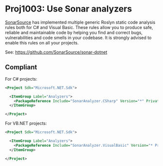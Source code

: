 # Proj1003: Use Sonar analyzers
[SonarSource](https://www.sonarsource.com/) has implemented multiple generic
Roslyn static code analysis rules both for C# and Visual Basic. These rules
allow you to produce safe, reliable and maintainable code by helping you find
and correct bugs, vulnerabilities and code smells in your codebase. It is
strongly advised to enable this rules on all your projects.

See: https://github.com/SonarSource/sonar-dotnet

## Compliant
For C# projects:
``` XML
<Project Sdk="Microsoft.NET.Sdk">

  <ItemGroup Label="Analyzers">
    <PackageReference Include="SonarAnalyzer.CSharp" Version="*" PrivateAssets="all" IncludeAssets="runtime; build; native; contentfiles; analyzers; buildtransitive" />
  </ItemGroup>

</Project>
```

For VB.NET projects:
``` XML
<Project Sdk="Microsoft.NET.Sdk">

  <ItemGroup Label="Analyzers">
    <PackageReference Include="SonarAnalyzer.VisualBasic" Version="* PrivateAssets="all" IncludeAssets="runtime; build; native; contentfiles; analyzers; buildtransitive" />
  </ItemGroup>

</Project>
```

